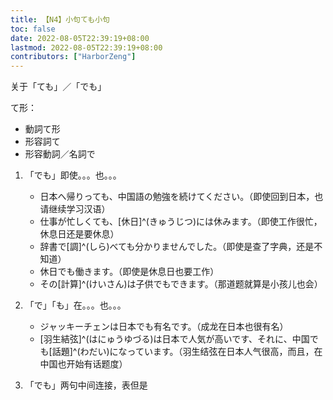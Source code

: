 ```yaml
---
title: 【N4】小句ても小句
toc: false
date: 2022-08-05T22:39:19+08:00
lastmod: 2022-08-05T22:39:19+08:00
contributors: ["HarborZeng"]
---
```


关于「ても」／「でも」

て形：

- 動詞て形
- 形容詞て
- 形容動詞／名詞で

1. 「でも」即使。。。也。。。
   - 日本へ帰りっても、中国語の勉強を続けてください。（即使回到日本，也请继续学习汉语）
   - 仕事が忙しくても、[休日]^(きゅうじつ)には休みます。（即使工作很忙，休息日还是要休息）
   - 辞書で[調]^(しら)べても分かりませんでした。（即使是查了字典，还是不知道）
   - 休日でも働きます。（即使是休息日也要工作）
   - その[計算]^(けいさん)は子供でもできます。（那道题就算是小孩儿也会）

2. 「で」「も」在。。。也。。。

   - ジャッキーチェンは日本でも有名です。（成龙在日本也很有名）
   - [羽生結弦]^(はにゅうゆづる)は日本で人気が高いです、それに、中国でも[話題]^(わだい)になっています。（羽生结弦在日本人气很高，而且，在中国也开始有话题度）

3. 「でも」两句中间连接，表但是

